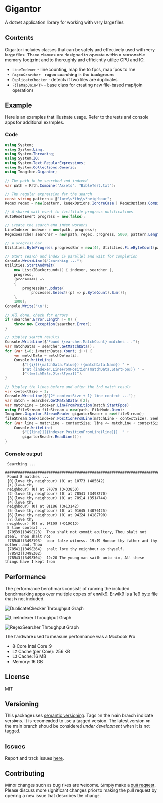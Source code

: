 # Gigantor
A dotnet application library for working with very large files

## Contents
Gigantor includes classes that can be safely and effectively used with very large files.  These classes are designed to operate within a reasonable memory footprint and to thoroughly and efficiently utilize CPU and IO.

- `LineIndexer` - line counting, map line to fpos, map fpos to line
- `RegexSearcher` - regex searching in the background
- `DuplicateChecker` - detects if two files are duplicates
- `FileMapJoin<T>` - base class for creating new file-based map/join operations

## Example
Here is an examples that illustrate usage. Refer to the tests and console apps for additional examples.

### Code
```csharp
using System;
using System.Linq;
using System.Threading;
using System.IO;
using System.Text.RegularExpressions;
using System.Collections.Generic;
using Imagibee.Gigantor;

// The path to be searched and indexed
var path = Path.Combine("Assets", "BibleTest.txt");

// The regular expression for the search
const string pattern = @"love\s*thy\s*neighbour";
Regex regex = new(pattern, RegexOptions.IgnoreCase | RegexOptions.Compiled);

// A shared wait event to facilitate progress notifications
AutoResetEvent progress = new(false);

// Create the search and index workers
LineIndexer indexer = new(path, progress);
RegexSearcher searcher = new(path, regex, progress, 5000, pattern.Length);

// A progress bar
Utilities.ByteProgress progressBar = new(40, Utilities.FileByteCount(path));

// Start search and index in parallel and wait for completion
Console.WriteLine($"Searching ...");
Utilities.StartAndWait(
    new List<IBackground>() { indexer, searcher },
    progress,
    (processes) =>
    {
        progressBar.Update(
            processes.Select((p) => p.ByteCount).Sum());
    },
    1000);
Console.Write('\n');

// All done, check for errors
if (searcher.Error.Length != 0) {
    throw new Exception(searcher.Error);
}

// Display search results
Console.WriteLine($"Found {searcher.MatchCount} matches ...");
var matchDatas = searcher.GetMatchData();
for (var i=0; i<matchDatas.Count; i++) {
    var matchData = matchDatas[i];
    Console.WriteLine(
        $"[{i}]({matchData.Value}) ({matchData.Name}) " +
        $"at {indexer.LineFromPosition(matchData.StartFpos)} " +
        $"({matchData.StartFpos})");
}

// Display the lines before and after the 3rd match result
var contextSize = 2;
Console.WriteLine($"{2* contextSize + 1} line context ...");
var match = searcher.GetMatchData()[2];
var matchLine = indexer.LineFromPosition(match.StartFpos);
using FileStream fileStream = new(path, FileMode.Open);
Imagibee.Gigantor.StreamReader gigantorReader = new(fileStream);
fileStream.Seek(indexer.PositionFromLine(matchLine - contextSize), SeekOrigin.Begin);
for (var line = matchLine - contextSize; line <= matchLine + contextSize; line++) {
    Console.WriteLine(
        $"[{line}]({indexer.PositionFromLine(line)})  " +
        gigantorReader.ReadLine());
}
```

### Console output
```console
 Searching ...
 ################################################################################
 Found 8 matches ...
 [0](love thy neighbour) (0) at 10773 (485642)
 [1](love thy
 neighbour) (0) at 77079 (3433850)
 [2](love thy neighbour) (0) at 78541 (3498270)
 [3](love thy neighbour) (0) at 78914 (3514744)
 [4](love thy
 neighbour) (0) at 81186 (3613142)
 [5](love thy neighbour) (0) at 91645 (4070425)
 [6](love thy neighbour) (0) at 94224 (4182790)
 [7](love thy
 neighbour) (0) at 97269 (4319613)
 5 line context ...
 [78539](3498123)  Thou shalt not commit adultery, Thou shalt not steal, Thou shalt not
 [78540](3498193)  bear false witness, 19:19 Honour thy father and thy mother: and, Thou
 [78541](3498264)  shalt love thy neighbour as thyself.
 [78542](3498302)  
 [78543](3498304)  19:20 The young man saith unto him, All these things have I kept from

```


## Performance
The performance benchmark consists of running the included benchmarking apps over multiple copies of enwik9.  Enwik9 is a 1e9 byte file that is not included.

![DuplicateChecker Throughput Graph](https://github.com/imagibee/Gigantor/blob/main/Images/DuplicateCheckerThroughput.png?raw=true)

![LineIndexer Throughput Graph](https://github.com/imagibee/Gigantor/blob/main/Images/LindeIndexerThroughput.png?raw=true)

![RegexSearcher Throughput Graph](https://github.com/imagibee/Gigantor/blob/main/Images/RegexSearcherThroughput.png?raw=true)

The hardware used to measure performance was a Macbook Pro
- 8-Core Intel Core i9
- L2 Cache (per Core):	256 KB
- L3 Cache:	16 MB
- Memory:	16 GB

## License
[MIT](https://www.mit.edu/~amini/LICENSE.md)

## Versioning
This package uses [semantic versioning](https://en.wikipedia.org/wiki/Software_versioning#Semantic_versioning).  Tags on the main branch indicate versions.  It is recomended to use a tagged version.  The latest version on the main branch should be considered _under development_ when it is not tagged.

## Issues
Report and track issues [here](https://github.com/imagibee/Gigantor/issues).

## Contributing
Minor changes such as bug fixes are welcome.  Simply make a [pull request](https://opensource.com/article/19/7/create-pull-request-github).  Please discuss more significant changes prior to making the pull request by opening a new issue that describes the change.
